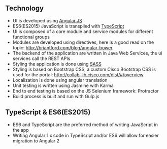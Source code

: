 ## Technology

* UI is developed using [Angular JS](https://angularjs.org)
* ES6(ES2015) JavaScript is transpiled with [TypeScript](http://www.typescriptlang.org)
* UI is composed of a core module and service modules for different functional groups
* Modules are developed using directives, here is a good read on the topic: http://briantford.com/blog/angular-bower
* The backend of the application are written in Java Web Services, the ui services call the REST APIs
* Styling the application is done using [SASS](http://sass-lang.com/)
* Styling is based on Bootstrap CSS, a custom Cisco Bootstrap CSS is used for the portal: http://collab-lib.cisco.com/dist/#/overview
* Localization is done using angular translation
* Unit testing is written using Jasmine with Karma
* End to end testing is based on the JS Selenium framework: Protractor
* Build process is built and run with Gulp.js

## TypeScript & ES6(ES2015)

* ES6 and TypeScript are the preferred method of writing JavaScript in the app
* Writing Angular 1.x code in TypeScript and/or ES6 will allow for easier migration to Angular 2